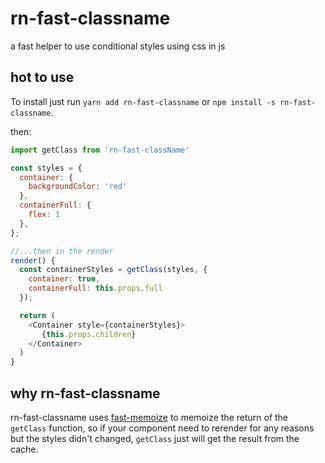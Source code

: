 # rn-fast-classname

a fast helper to use conditional styles using css in js

## hot to use

To install just run `yarn add rn-fast-classname` or `npm install -s rn-fast-classname`.

then:

```js
import getClass from 'rn-fast-className'

const styles = {
  container: {
    backgroundColor: 'red'
  },
  containerFull: {
    flex: 1
  },
};

//...then in the render
render() {
  const containerStyles = getClass(styles, {
    container: true,
    containerFull: this.props.full
  });

  return (
    <Container style={containerStyles}>                  
       {this.props.children}
    </Container>
  )
}
```

## why rn-fast-classname

rn-fast-classname uses [fast-memoize](https://github.com/caiogondim/fast-memoize.js#readme) to memoize the return of the `getClass` function, so if your component need to rerender for any reasons but the styles didn't changed, `getClass` just will get the result from the cache.
